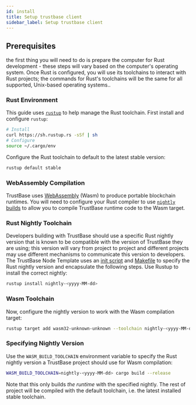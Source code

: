 ```yaml
---
id: install
title: Setup trustbase client
sidebar_label: Setup trustbase client
---
```


## Prerequisites

the first thing you will need to do is prepare the computer for Rust development - these steps will vary based
on the computer's operating system. Once Rust is configured, you will use its toolchains to interact
with Rust projects; the commands for Rust's toolchains will be the same for all supported,
Unix-based operating systems..

### Rust Environment

This guide uses [`rustup`](https://rustup.rs/) to help manage the Rust toolchain. First install and
configure `rustup`:

```bash
# Install
curl https://sh.rustup.rs -sSf | sh
# Configure
source ~/.cargo/env
```

Configure the Rust toolchain to default to the latest stable version:

```bash
rustup default stable
```

### WebAssembly Compilation

TrustBase uses [WebAssembly](https://webassembly.org/) (Wasm) to produce portable blockchain
runtimes. You will need to configure your Rust compiler to use
[`nightly` builds](https://doc.rust-lang.org/book/appendix-07-nightly-rust.html) to allow you to
compile TrustBase runtime code to the Wasm target.

### Rust Nightly Toolchain

Developers building with TrustBase should use a specific Rust nightly version that is known to be
compatible with the version of TrustBase they are using; this version will vary from project to
project and different projects may use different mechanisms to communicate this version to
developers. The TrustBase Node Template uses 
an [init script](https://github.com/TrustBase/trustbase/blob/master/scripts/init.sh)
and
[Makefile](https://github.com/TrustBase/trustbase/blob/master/Makefile)
to specify the Rust nightly version and encapsulate the following steps. Use Rustup to install the
correct nightly:

```bash
rustup install nightly-<yyyy-MM-dd>
```

### Wasm Toolchain

Now, configure the nightly version to work with the Wasm compilation target:

```bash
rustup target add wasm32-unknown-unknown --toolchain nightly-<yyyy-MM-dd>
```

### Specifying Nightly Version

Use the `WASM_BUILD_TOOLCHAIN` environment variable to specify the Rust nightly version a TrustBase
project should use for Wasm compilation:

```bash
WASM_BUILD_TOOLCHAIN=nightly-<yyyy-MM-dd> cargo build --release
```

Note that this only builds _the runtime_ with the specified nightly. The rest of project will be
compiled with the default toolchain, i.e. the latest installed stable toolchain.
